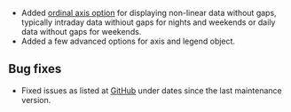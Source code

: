 - Added [ordinal axis option](/stock/ref#xAxis--ordinal) for displaying non-linear data without gaps, typically intraday data withiout gaps for nights and weekends or daily data without gaps for weekends.
- Added a few advanced options for axis and legend object.
## Bug fixes 
- Fixed issues as listed at [GitHub](http://github.com/highslide-software/highcharts.com/commits/master) under dates since the last maintenance version.